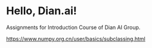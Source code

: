 # Hello, Dian.ai!

Assignments for Introduction Course of Dian AI Group.

<https://www.numpy.org.cn/user/basics/subclassing.html>
